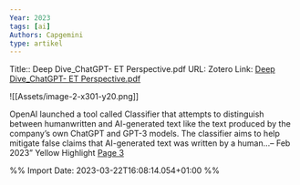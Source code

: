 ```yaml
---
Year: 2023
tags: [ai] 
Authors: Capgemini
type: artikel
---
```


Title:: Deep Dive_ChatGPT- ET Perspective.pdf
URL: 
Zotero Link: [Deep Dive_ChatGPT- ET Perspective.pdf](zotero://select/library/items/LXD94KIC)


![[Assets/image-2-x301-y20.png]] 
 
OpenAI launched a tool called Classifier that attempts to distinguish between humanwritten and AI-generated text like the text produced by the company’s own ChatGPT and GPT-3 models. The classifier aims to help mitigate false claims that AI-generated text was written by a human...– Feb 2023” Yellow Highlight [Page 3](zotero://open-pdf/library/items/LXD94KIC?page=3&annotation=KUAKLZUN) 
 


%% Import Date: 2023-03-22T16:08:14.054+01:00 %%
